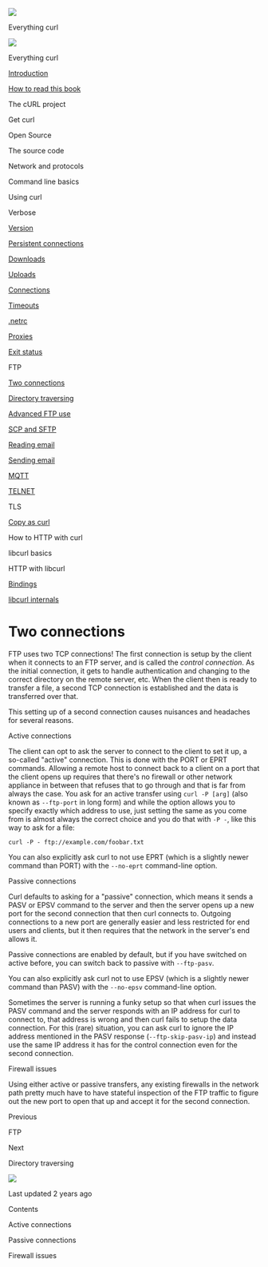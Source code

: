 <a href="../../index.html" class="link-a079aa82--primary-53a25e66--logoLink-10d08504"></a>

<img src="https://gblobscdn.gitbook.com/orgs%2F-LxuH0qSm4xO9nWfEBlB%2Favatar.png?alt=media" class="image-67b14f24--avatar-1c1d03ec" />

<span class="text-4505230f--UIH400-4e41e82a--textContentFamily-49a318e1--spaceNameText-677c2969">Everything curl</span>

<a href="../../index.html" class="link-a079aa82--primary-53a25e66--logoLink-10d08504"></a>

<img src="https://gblobscdn.gitbook.com/orgs%2F-LxuH0qSm4xO9nWfEBlB%2Favatar.png?alt=media" class="image-67b14f24--avatar-1c1d03ec" />

<span class="text-4505230f--UIH400-4e41e82a--textContentFamily-49a318e1--spaceNameText-677c2969">Everything curl</span>

<a href="../../index.html" class="navButton-94f2579c--navButtonClickable-161b88ca"><span class="text-4505230f--UIH300-2063425d--textContentFamily-49a318e1--navButtonLabel-14a4968f">Introduction</span></a>

<a href="../../how-to-read.html" class="navButton-94f2579c--navButtonClickable-161b88ca"><span class="text-4505230f--UIH300-2063425d--textContentFamily-49a318e1--navButtonLabel-14a4968f">How to read this book</span></a>

<span class="text-4505230f--UIH300-2063425d--textContentFamily-49a318e1--navButtonLabel-14a4968f">The cURL project</span>

<span class="text-4505230f--UIH300-2063425d--textContentFamily-49a318e1--navButtonLabel-14a4968f">Get curl</span>

<span class="text-4505230f--UIH300-2063425d--textContentFamily-49a318e1--navButtonLabel-14a4968f">Open Source</span>

<span class="text-4505230f--UIH300-2063425d--textContentFamily-49a318e1--navButtonLabel-14a4968f">The source code</span>

<span class="text-4505230f--UIH300-2063425d--textContentFamily-49a318e1--navButtonLabel-14a4968f">Network and protocols</span>

<span class="text-4505230f--UIH300-2063425d--textContentFamily-49a318e1--navButtonLabel-14a4968f">Command line basics</span>

<span class="text-4505230f--UIH300-2063425d--textContentFamily-49a318e1--navButtonLabel-14a4968f">Using curl</span>

<span class="text-4505230f--UIH300-2063425d--textContentFamily-49a318e1--navButtonLabel-14a4968f">Verbose</span>

<a href="../version.html" class="navButton-94f2579c--pageItemWithChildrenNested-2c5d8183--navButtonClickable-161b88ca"><span class="text-4505230f--UIH300-2063425d--textContentFamily-49a318e1--navButtonLabel-14a4968f">Version</span></a>

<a href="../persist.html" class="navButton-94f2579c--pageItemWithChildrenNested-2c5d8183--navButtonClickable-161b88ca"><span class="text-4505230f--UIH300-2063425d--textContentFamily-49a318e1--navButtonLabel-14a4968f">Persistent connections</span></a>

<a href="../downloads.html" class="navButton-94f2579c--pageItemWithChildrenNested-2c5d8183--navButtonClickable-161b88ca"><span class="text-4505230f--UIH300-2063425d--textContentFamily-49a318e1--navButtonLabel-14a4968f">Downloads</span></a>

<a href="../uploads.html" class="navButton-94f2579c--pageItemWithChildrenNested-2c5d8183--navButtonClickable-161b88ca"><span class="text-4505230f--UIH300-2063425d--textContentFamily-49a318e1--navButtonLabel-14a4968f">Uploads</span></a>

<a href="../connections.html" class="navButton-94f2579c--pageItemWithChildrenNested-2c5d8183--navButtonClickable-161b88ca"><span class="text-4505230f--UIH300-2063425d--textContentFamily-49a318e1--navButtonLabel-14a4968f">Connections</span></a>

<a href="../timeouts.html" class="navButton-94f2579c--pageItemWithChildrenNested-2c5d8183--navButtonClickable-161b88ca"><span class="text-4505230f--UIH300-2063425d--textContentFamily-49a318e1--navButtonLabel-14a4968f">Timeouts</span></a>

<a href="../netrc.html" class="navButton-94f2579c--pageItemWithChildrenNested-2c5d8183--navButtonClickable-161b88ca"><span class="text-4505230f--UIH300-2063425d--textContentFamily-49a318e1--navButtonLabel-14a4968f">.netrc</span></a>

<a href="../proxies.html" class="navButton-94f2579c--pageItemWithChildrenNested-2c5d8183--navButtonClickable-161b88ca"><span class="text-4505230f--UIH300-2063425d--textContentFamily-49a318e1--navButtonLabel-14a4968f">Proxies</span></a>

<a href="../returns.html" class="navButton-94f2579c--pageItemWithChildrenNested-2c5d8183--navButtonClickable-161b88ca"><span class="text-4505230f--UIH300-2063425d--textContentFamily-49a318e1--navButtonLabel-14a4968f">Exit status</span></a>

<span class="text-4505230f--UIH300-2063425d--textContentFamily-49a318e1--navButtonLabel-14a4968f">FTP</span>

<a href="twoconnections.html" class="navButton-94f2579c--pageItemWithChildrenNested-2c5d8183--navButtonClickable-161b88ca--navButtonOpened-6a88552e"><span class="text-4505230f--UIH300-2063425d--textContentFamily-49a318e1--navButtonLabel-14a4968f">Two connections</span></a>

<a href="traversedir.html" class="navButton-94f2579c--pageItemWithChildrenNested-2c5d8183--navButtonClickable-161b88ca"><span class="text-4505230f--UIH300-2063425d--textContentFamily-49a318e1--navButtonLabel-14a4968f">Directory traversing</span></a>

<a href="advanced.html" class="navButton-94f2579c--pageItemWithChildrenNested-2c5d8183--navButtonClickable-161b88ca"><span class="text-4505230f--UIH300-2063425d--textContentFamily-49a318e1--navButtonLabel-14a4968f">Advanced FTP use</span></a>

<a href="../scpsftp.html" class="navButton-94f2579c--pageItemWithChildrenNested-2c5d8183--navButtonClickable-161b88ca"><span class="text-4505230f--UIH300-2063425d--textContentFamily-49a318e1--navButtonLabel-14a4968f">SCP and SFTP</span></a>

<a href="../reademail.html" class="navButton-94f2579c--pageItemWithChildrenNested-2c5d8183--navButtonClickable-161b88ca"><span class="text-4505230f--UIH300-2063425d--textContentFamily-49a318e1--navButtonLabel-14a4968f">Reading email</span></a>

<a href="../smtp.html" class="navButton-94f2579c--pageItemWithChildrenNested-2c5d8183--navButtonClickable-161b88ca"><span class="text-4505230f--UIH300-2063425d--textContentFamily-49a318e1--navButtonLabel-14a4968f">Sending email</span></a>

<a href="../mqtt.html" class="navButton-94f2579c--pageItemWithChildrenNested-2c5d8183--navButtonClickable-161b88ca"><span class="text-4505230f--UIH300-2063425d--textContentFamily-49a318e1--navButtonLabel-14a4968f">MQTT</span></a>

<a href="../telnet.html" class="navButton-94f2579c--pageItemWithChildrenNested-2c5d8183--navButtonClickable-161b88ca"><span class="text-4505230f--UIH300-2063425d--textContentFamily-49a318e1--navButtonLabel-14a4968f">TELNET</span></a>

<span class="text-4505230f--UIH300-2063425d--textContentFamily-49a318e1--navButtonLabel-14a4968f">TLS</span>

<a href="../copyas.html" class="navButton-94f2579c--pageItemWithChildrenNested-2c5d8183--navButtonClickable-161b88ca"><span class="text-4505230f--UIH300-2063425d--textContentFamily-49a318e1--navButtonLabel-14a4968f">Copy as curl</span></a>

<span class="text-4505230f--UIH300-2063425d--textContentFamily-49a318e1--navButtonLabel-14a4968f">How to HTTP with curl</span>

<span class="text-4505230f--UIH300-2063425d--textContentFamily-49a318e1--navButtonLabel-14a4968f">libcurl basics</span>

<span class="text-4505230f--UIH300-2063425d--textContentFamily-49a318e1--navButtonLabel-14a4968f">HTTP with libcurl</span>

<a href="../../bindings.html" class="navButton-94f2579c--navButtonClickable-161b88ca"><span class="text-4505230f--UIH300-2063425d--textContentFamily-49a318e1--navButtonLabel-14a4968f">Bindings</span></a>

<a href="../../internals.html" class="navButton-94f2579c--navButtonClickable-161b88ca"><span class="text-4505230f--UIH300-2063425d--textContentFamily-49a318e1--navButtonLabel-14a4968f">libcurl internals</span></a>

<a href="../../bookindex.html" class="navButton-94f2579c--navButtonClickable-161b88ca"><span class="text-4505230f--UIH300-2063425d--textContentFamily-49a318e1--navButtonLabel-14a4968f"></span></a>

<a href="https://www.gitbook.com/?utm_source=content&amp;utm_medium=trademark&amp;utm_campaign=curl-1" class="reset-3c756112--trademark-a8da4b94"></a>

<span class="text-4505230f--TextH200-a3425406--textUIFamily-5ebd8e40"></span>

# <span class="text-4505230f--DisplayH900-bfb998fa--textContentFamily-49a318e1">Two connections</span>

<span class="text-4505230f--UIH300-2063425d--textUIFamily-5ebd8e40--text-8ee2c8b2"></span>

<span class="text-4505230f--UIH300-2063425d--textUIFamily-5ebd8e40--text-8ee2c8b2"></span>

<span class="text-4505230f--TextH400-3033861f--textContentFamily-49a318e1"><span data-key="84c30c1c324a42119e786b4231710686"><span data-offset-key="84c30c1c324a42119e786b4231710686:0">FTP uses two TCP connections! The first connection is setup by the client when it connects to an FTP server, and is called the </span><span data-offset-key="84c30c1c324a42119e786b4231710686:1">_control connection_</span><span data-offset-key="84c30c1c324a42119e786b4231710686:2">. As the initial connection, it gets to handle authentication and changing to the correct directory on the remote server, etc. When the client then is ready to transfer a file, a second TCP connection is established and the data is transferred over that.</span></span></span>

<span class="text-4505230f--TextH400-3033861f--textContentFamily-49a318e1"><span data-key="b8f369fccb23418d8d6a4ecd6d75e7a8"><span data-offset-key="b8f369fccb23418d8d6a4ecd6d75e7a8:0">This setting up of a second connection causes nuisances and headaches for several reasons.</span></span></span>

<span class="text-4505230f--HeadingH700-04e1a2a3--textContentFamily-49a318e1"><span data-key="7cd91bfa971b41c4b57521035612ad9b"><span data-offset-key="7cd91bfa971b41c4b57521035612ad9b:0">Active connections</span></span></span>

<span class="text-4505230f--TextH400-3033861f--textContentFamily-49a318e1"><span data-key="d8b5a681f7ce49249d1465b0030159eb"><span data-offset-key="d8b5a681f7ce49249d1465b0030159eb:0">The client can opt to ask the server to connect to the client to set it up, a so-called "active" connection. This is done with the PORT or EPRT commands. Allowing a remote host to connect back to a client on a port that the client opens up requires that there's no firewall or other network appliance in between that refuses that to go through and that is far from always the case. You ask for an active transfer using </span><span data-offset-key="d8b5a681f7ce49249d1465b0030159eb:1">`curl -P [arg]`</span><span data-offset-key="d8b5a681f7ce49249d1465b0030159eb:2"> (also known as </span><span data-offset-key="d8b5a681f7ce49249d1465b0030159eb:3">`--ftp-port`</span><span data-offset-key="d8b5a681f7ce49249d1465b0030159eb:4"> in long form) and while the option allows you to specify exactly which address to use, just setting the same as you come from is almost always the correct choice and you do that with </span><span data-offset-key="d8b5a681f7ce49249d1465b0030159eb:5">`-P -`</span><span data-offset-key="d8b5a681f7ce49249d1465b0030159eb:6">, like this way to ask for a file:</span></span></span>

    curl -P - ftp://example.com/foobar.txt

<span class="text-4505230f--TextH400-3033861f--textContentFamily-49a318e1"><span data-key="b5b7bef07b6e4e7ca4a785da4aa20e66"><span data-offset-key="b5b7bef07b6e4e7ca4a785da4aa20e66:0">You can also explicitly ask curl to not use EPRT (which is a slightly newer command than PORT) with the </span><span data-offset-key="b5b7bef07b6e4e7ca4a785da4aa20e66:1">`--no-eprt`</span><span data-offset-key="b5b7bef07b6e4e7ca4a785da4aa20e66:2"> command-line option.</span></span></span>

<span class="text-4505230f--HeadingH700-04e1a2a3--textContentFamily-49a318e1"><span data-key="a15aebceb16940d2a77b266f2ddb3b7d"><span data-offset-key="a15aebceb16940d2a77b266f2ddb3b7d:0">Passive connections</span></span></span>

<span class="text-4505230f--TextH400-3033861f--textContentFamily-49a318e1"><span data-key="9a2c3c93005945e9a5f3f7576b84186a"><span data-offset-key="9a2c3c93005945e9a5f3f7576b84186a:0">Curl defaults to asking for a "passive" connection, which means it sends a PASV or EPSV command to the server and then the server opens up a new port for the second connection that then curl connects to. Outgoing connections to a new port are generally easier and less restricted for end users and clients, but it then requires that the network in the server's end allows it.</span></span></span>

<span class="text-4505230f--TextH400-3033861f--textContentFamily-49a318e1"><span data-key="d5841cffe71e4bc8a8839976c97e84c9"><span data-offset-key="d5841cffe71e4bc8a8839976c97e84c9:0">Passive connections are enabled by default, but if you have switched on active before, you can switch back to passive with </span><span data-offset-key="d5841cffe71e4bc8a8839976c97e84c9:1">`--ftp-pasv`</span><span data-offset-key="d5841cffe71e4bc8a8839976c97e84c9:2">.</span></span></span>

<span class="text-4505230f--TextH400-3033861f--textContentFamily-49a318e1"><span data-key="6806fb3071e94b2cbf52612788c5dab2"><span data-offset-key="6806fb3071e94b2cbf52612788c5dab2:0">You can also explicitly ask curl not to use EPSV (which is a slightly newer command than PASV) with the </span><span data-offset-key="6806fb3071e94b2cbf52612788c5dab2:1">`--no-epsv`</span><span data-offset-key="6806fb3071e94b2cbf52612788c5dab2:2"> command-line option.</span></span></span>

<span class="text-4505230f--TextH400-3033861f--textContentFamily-49a318e1"><span data-key="cfd130af6b7346aaaeb114cc2866586e"><span data-offset-key="cfd130af6b7346aaaeb114cc2866586e:0">Sometimes the server is running a funky setup so that when curl issues the PASV command and the server responds with an IP address for curl to connect to, that address is wrong and then curl fails to setup the data connection. For this (rare) situation, you can ask curl to ignore the IP address mentioned in the PASV response (</span><span data-offset-key="cfd130af6b7346aaaeb114cc2866586e:1">`--ftp-skip-pasv-ip`</span><span data-offset-key="cfd130af6b7346aaaeb114cc2866586e:2">) and instead use the same IP address it has for the control connection even for the second connection.</span></span></span>

<span class="text-4505230f--HeadingH700-04e1a2a3--textContentFamily-49a318e1"><span data-key="e1aa613e8ce64946b1b3c1cc8dccceb7"><span data-offset-key="e1aa613e8ce64946b1b3c1cc8dccceb7:0">Firewall issues</span></span></span>

<span class="text-4505230f--TextH400-3033861f--textContentFamily-49a318e1"><span data-key="b93860fcc0dd41c9be0ab26171b69915"><span data-offset-key="b93860fcc0dd41c9be0ab26171b69915:0">Using either active or passive transfers, any existing firewalls in the network path pretty much have to have stateful inspection of the FTP traffic to figure out the new port to open that up and accept it for the second connection.</span></span></span>

<a href="../ftp.html" class="reset-3c756112--card-6570f064--whiteCard-fff091a4--cardPrevious-56a5e674"></a>

<span class="text-4505230f--TextH200-a3425406--textContentFamily-49a318e1">Previous</span>

<span class="text-4505230f--UIH400-4e41e82a--textContentFamily-49a318e1">FTP</span>

<a href="traversedir.html" class="reset-3c756112--card-6570f064--whiteCard-fff091a4--cardNext-19241c42"></a>

<span class="text-4505230f--TextH200-a3425406--textContentFamily-49a318e1">Next</span>

<span class="text-4505230f--UIH400-4e41e82a--textContentFamily-49a318e1">Directory traversing</span>

<img src="https://avatars.githubusercontent.com/u/66654881?v=4" class="image-67b14f24--avatar-1c1d03ec" />

<span class="text-4505230f--TextH200-a3425406--textContentFamily-49a318e1">Last updated 2 years ago</span>

<span class="text-4505230f--UIH300-2063425d--textUIFamily-5ebd8e40"></span>

<span class="text-4505230f--InfoH100-1e92e1d1--textContentFamily-49a318e1">Contents</span>

<a href="twoconnections.html#active-connections" class="reset-3c756112--menuItem-aa02f6ec--menuItemLight-757d5235--menuItemInline-173bdf97--pageTocItem-f4427024"></a>

<span class="text-4505230f--UIH300-2063425d--textContentFamily-49a318e1"><span class="text-4505230f--UIH200-50ead35f--textContentFamily-49a318e1">Active connections</span></span>

<a href="twoconnections.html#passive-connections" class="reset-3c756112--menuItem-aa02f6ec--menuItemLight-757d5235--menuItemInline-173bdf97--pageTocItem-f4427024"></a>

<span class="text-4505230f--UIH300-2063425d--textContentFamily-49a318e1"><span class="text-4505230f--UIH200-50ead35f--textContentFamily-49a318e1">Passive connections</span></span>

<a href="twoconnections.html#firewall-issues" class="reset-3c756112--menuItem-aa02f6ec--menuItemLight-757d5235--menuItemInline-173bdf97--pageTocItem-f4427024"></a>

<span class="text-4505230f--UIH300-2063425d--textContentFamily-49a318e1"><span class="text-4505230f--UIH200-50ead35f--textContentFamily-49a318e1">Firewall issues</span></span>
